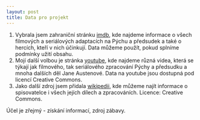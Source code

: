 ```yaml
---
layout: post
title: Data pro projekt
---
```


1. Vybrala jsem zahraniční stránku [imdb](http://www.imdb.com/?ref_=nv_home), kde najdeme informace o všech filmových a seriálových adaptacích na Pýchu a předsudek a také o hercích, kteří v nich účinkují. Data můžeme použít, pokud splníme podmínky užití obsahu.
2. Mojí další volbou je stránka [youtube](https://www.youtube.com/), kde najdeme různá videa, která se týkají jak filmového, tak seriálového zpracování Pýchy a předsudku a mnoha dalších děl Jane Austenové. Data na youtube jsou dostupná pod licencí Creative Commons. 
3. Jako další zdroj jsem přidala [wikipedii](https://www.wikipedia.org/), kde můžeme najít informace o spisovatelce i všech jejích dílech a zpracováních. Licence: Creative Commons.

Účel je zřejmý - získání informací, zdroj zábavy.
